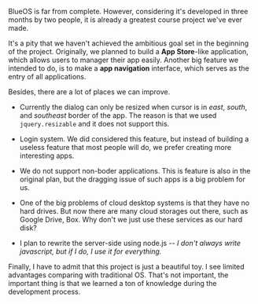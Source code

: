BlueOS is far from complete. However, considering it's developed in three months by two people, it is already a greatest course project we've ever made.

It's a pity that we haven't achieved the ambitious goal set in the beginning of the project. Originally, we planned to build a **App Store**-like application, which allows users to manager their app easily. Another big feature we intended to do, is to make a **app navigation** interface, which serves as the entry of all applications.

Besides, there are a lot of places we can improve.

- Currently the dialog can only be resized when cursor is in *east*, *south*, and *southeast* border of the app. The reason is that we used `jquery.resizable` and it does not support this.

- Login system. We did considered this feature, but instead of building a useless feature that most people will do, we prefer creating more interesting apps.

- We do not support non-boder applications. This is feature is also in the original plan, but the dragging issue of such apps is a big problem for us.

- One of the big problems of cloud desktop systems is that they have no hard drives. But now there are many cloud storages out there, such as Google Drive, Box. Why don't we just use these services as our hard disk?

- I plan to rewrite the server-side using node.js -- *I don't always write javascript, but if I do, I use it for everything.*

Finally, I have to admit that this project is just a beautiful toy. I see limited advantages comparing with traditional OS. That's not important, the important thing is that we learned a ton of knowledge during the development process.


